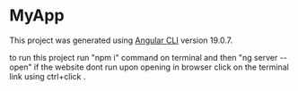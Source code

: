 
# MyApp

This project was generated using [Angular CLI](https://github.com/angular/angular-cli) version 19.0.7.

to run this project run "npm i" command on terminal and then "ng server --open" if the website dont run upon opening in browser click on the terminal link using ctrl+click .
